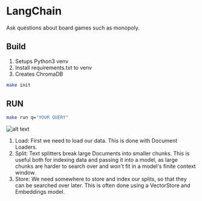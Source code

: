 # LangChain 

Ask questions about board games such as monopoly.

## Build 

1. Setups Python3 venv
2. Install requirements.txt to venv
3. Creates ChromaDB 

```bash
make init
```

## RUN 

```bash
make run q="YOUR QUERY"
```


![alt text](https://python.langchain.com/assets/images/rag_indexing-8160f90a90a33253d0154659cf7d453f.png)


1. Load: First we need to load our data. This is done with Document Loaders.
2. Split: Text splitters break large Documents into smaller chunks. This is useful both for indexing data and passing it into a model, as large chunks are harder to search over and won't fit in a model's finite context window.
3. Store: We need somewhere to store and index our splits, so that they can be searched over later. This is often done using a VectorStore and Embeddings model.